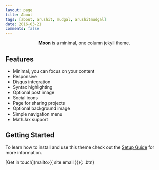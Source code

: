 ```yaml
---
layout: page
title: About
tags: [about, arushit, mudgal, arushitmudgal]
date: 2016-03-21
comments: false
---
```


<center><a href="http://taylantatli.github.io/Moon"><b>Moon</b></a> is a minimal, one column jekyll theme.</center>

## Features
* Minimal, you can focus on your content
* Responsive
* Disqus integration
* Syntax highlighting
* Optional post image
* Social icons
* Page for sharing projects
* Optional background image
* Simple navigation menu
* MathJax support

## Getting Started

To learn how to install and use this theme check out the [Setup Guide](http://taylantatli.me/Moon/moon-theme/) for more information.

[Get in touch](mailto:{{ site.email }}){: .btn}
